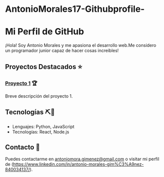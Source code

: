 # AntonioMorales17-Githubprofile-
# Mi Perfil de GitHub

¡Hola! Soy Antonio Morales y me apasiona el desarrollo web.Me considero un programador junior capaz de hacer cosas increibles! 

## Proyectos Destacados ⭐

### [Proyecto 1](enlace-al-proyecto) 🏆
Breve descripción del proyecto 1.


## Tecnologías ⛏🔧

- Lenguajes: Python, JavaScript
- Tecnologías: React, Node.js

## Contacto 📩

Puedes contactarme en [antoniomora.gimenez@gmail.com](mailto:antoniomora.gimenez@gmail.com) o visitar mi perfil de (https://www.linkedin.com/in/antonio-morales-gim%C3%A9nez-840034137/).

